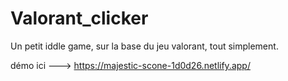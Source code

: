# Valorant_clicker
Un petit iddle game, sur la base du jeu valorant, tout simplement.

démo ici --->  https://majestic-scone-1d0d26.netlify.app/
